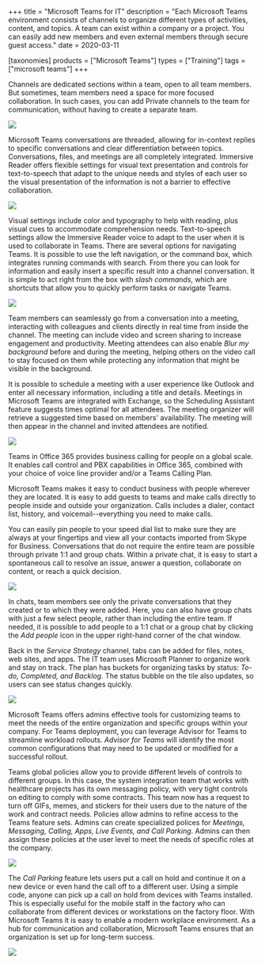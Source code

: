 +++
title = "Microsoft Teams for IT"
description = "Each Microsoft Teams environment consists of channels to organize different types of activities, content, and topics. A team can exist within a company or a project. You can easily add new members and even external members through secure guest access."
date = 2020-03-11

[taxonomies]
products = ["Microsoft Teams"]
types = ["Training"]
tags = ["microsoft teams"]
+++

Channels are dedicated sections within a team, open to all team members.
But sometimes, team members need a space for more focused collaboration.
In such cases, you can add Private channels to the team for
communication, without having to create a separate team.

![](https://o365hq.com/images/703.png)

Microsoft Teams conversations are threaded, allowing for in-context
replies to specific conversations and clear differentiation between
topics. Conversations, files, and meetings are all completely
integrated. Immersive Reader offers flexible settings for visual text
presentation and controls for text-to-speech that adapt to the unique
needs and styles of each user so the visual presentation of the
information is not a barrier to effective collaboration.

![](https://o365hq.com/images/705.png)

Visual settings include color and typography to help with reading, plus
visual cues to accommodate comprehension needs. Text-to-speech settings
allow the Immersive Reader voice to adapt to the user when it is used to
collaborate in Teams. There are several options for navigating Teams. It
is possible to use the left navigation, or the command box, which
integrates running commands with search. From there you can look for
information and easily insert a specific result into a channel
conversation. It is simple to act right from the box with *slash
commands*, which are shortcuts that allow you to quickly perform tasks
or navigate Teams.

![](https://o365hq.com/images/704.png)

Team members can seamlessly go from a conversation into a meeting,
interacting with colleagues and clients directly in real time from
inside the channel. The meeting can include video and screen sharing to
increase engagement and productivity. Meeting attendees can also enable
*Blur my background* before and during the meeting, helping others on
the video call to stay focused on them while protecting any information
that might be visible in the background.

It is possible to schedule a meeting with a user experience like
Outlook and enter all necessary information, including a title and
details. Meetings in Microsoft Teams are integrated with Exchange, so
the Scheduling Assistant feature suggests times optimal for all
attendees. The meeting organizer will retrieve a suggested time based on
members' availability. The meeting will then appear in the channel and
invited attendees are notified.

![](https://o365hq.com/images/706.png)

Teams in Office 365 provides business calling for people on a global
scale. It enables call control and PBX capabilities in Office
365, combined with your choice of voice line provider and/or a Teams
Calling Plan.

Microsoft Teams makes it easy to conduct business with people wherever
they are located. It is easy to add guests to teams and make calls directly
to people inside and outside your organization. Calls includes a dialer,
contact list, history, and voicemail--everything you need to make calls.

You can easily pin people to your speed dial list to make sure they are
always at your fingertips and view all your contacts imported from Skype
for Business. Conversations that do not require the entire team are
possible through private 1:1 and group chats. Within a private chat, it
is easy to start a spontaneous call to resolve an issue, answer a
question, collaborate on content, or reach a quick decision.

![](https://o365hq.com/images/707.png)

In chats, team members see only the private conversations that they
created or to which they were added. Here, you can also have group chats
with just a few select people, rather than including the entire team. If
needed, it is possible to add people to a 1:1 chat or a group chat by
clicking the *Add people* icon in the upper right-hand corner of the
chat window.

Back in the *Service Strategy* channel, tabs can be added for files,
notes, web sites, and apps. The IT team uses Microsoft Planner to
organize work and stay on track. The plan has buckets for organizing
tasks by status: *To-do, Completed, and Backlog*. The status bubble on
the tile also updates, so users can see status changes quickly.

![](https://o365hq.com/images/708.png)

Microsoft Teams offers admins effective tools for customizing teams to
meet the needs of the entire organization and specific groups within
your company. For Teams deployment, you can leverage Advisor for Teams
to streamline workload rollouts. *Advisor for Teams* will identify the
most common configurations that may need to be updated or modified for a
successful rollout.

Teams global policies allow you to provide different levels of controls
to different groups. In this case, the system integration team that
works with healthcare projects has its own messaging policy, with very
tight controls on editing to comply with some contracts. This team now
has a request to turn off GIFs, memes, and stickers for their
users due to the nature of the work and contract needs. Policies allow
admins to refine access to the Teams feature sets. Admins can create
specialized polices for *Meetings, Messaging, Calling, Apps, Live
Events, and Call Parking*. Admins can then assign these policies at the
user level to meet the needs of specific roles at the company.

![](https://o365hq.com/images/709.png)

The *Call Parking* feature lets users put a call on hold and continue it
on a new device or even hand the call off to a different user. Using a
simple code, anyone can pick up a call on hold from devices with Teams
installed. This is especially useful for the mobile staff in the factory
who can collaborate from different devices or workstations on the
factory floor. With Microsoft Teams it is easy to enable a modern
workplace environment. As a hub for communication and collaboration,
Microsoft Teams ensures that an organization is set up for long-term
success.

![](https://o365hq.com/images/710.png)
